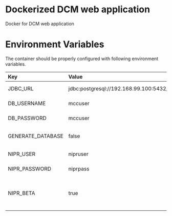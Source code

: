 # Dockerized DCM web application
Docker for DCM web application

# Environment Variables
The container should be properly configured with following environment variables.

Key | Value | Description
:-- | :-- | :-- 
JDBC_URL | jdbc:postgresql://192.168.99.100:5432/mccdb | JDBC connection string.
DB_USERNAME | mccuser | Database user name.
DB_PASSWORD | mccuser | Database password.
GENERATE_DATABASE | false | Re-create the db from the JDBC_URL or not.
NIPR_USER | nipruser | NIPR PDB user name.
NIPR_PASSWORD | niprpass | NIPR PDB password.
NIPR_BETA | true | Use pdb-services-beta.nipr.com instead of pdb-services.nipr.com.
